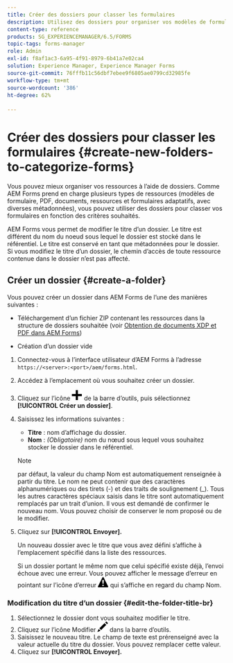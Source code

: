 ```yaml
---
title: Créer des dossiers pour classer les formulaires
description: Utilisez des dossiers pour organiser vos modèles de formulaire, PDF, ressources et formulaires adaptatifs.
content-type: reference
products: SG_EXPERIENCEMANAGER/6.5/FORMS
topic-tags: forms-manager
role: Admin
exl-id: f8af1ac3-6a95-4f91-8979-6b41a7e02ca4
solution: Experience Manager, Experience Manager Forms
source-git-commit: 76fffb11c56dbf7ebee9f6805ae0799cd32985fe
workflow-type: tm+mt
source-wordcount: '386'
ht-degree: 62%

---
```


# Créer des dossiers pour classer les formulaires {#create-new-folders-to-categorize-forms}

Vous pouvez mieux organiser vos ressources à l’aide de dossiers. Comme AEM Forms prend en charge plusieurs types de ressources (modèles de formulaire, PDF, documents, ressources et formulaires adaptatifs, avec diverses métadonnées), vous pouvez utiliser des dossiers pour classer vos formulaires en fonction des critères souhaités.

AEM Forms vous permet de modifier le titre d’un dossier. Le titre est différent du nom du noeud sous lequel le dossier est stocké dans le référentiel. Le titre est conservé en tant que métadonnées pour le dossier. Si vous modifiez le titre d’un dossier, le chemin d’accès de toute ressource contenue dans le dossier n’est pas affecté.

## Créer un dossier {#create-a-folder}

Vous pouvez créer un dossier dans AEM Forms de l’une des manières suivantes :

* Téléchargement d’un fichier ZIP contenant les ressources dans la structure de dossiers souhaitée (voir [Obtention de documents XDP et PDF dans AEM Forms](/help/forms/using/get-xdp-pdf-documents-aem.md))

* Création d’un dossier vide

1. Connectez-vous à l’interface utilisateur d’AEM Forms à l’adresse `https://<server>:<port>/aem/forms.html`.
1. Accédez à l’emplacement où vous souhaitez créer un dossier.
1. Cliquez sur l’icône ![aem6forms_add](assets/aem6forms_add.png) de la barre d’outils, puis sélectionnez **[!UICONTROL Créer un dossier]**.

1. Saisissez les informations suivantes :

   * **Titre** : nom d’affichage du dossier.
   * **Nom** : *(Obligatoire)* nom du nœud sous lequel vous souhaitez stocker le dossier dans le référentiel.

   >[!NOTE]
   >
   >par défaut, la valeur du champ Nom est automatiquement renseignée à partir du titre. Le nom ne peut contenir que des caractères alphanumériques ou des tirets (-) et des traits de soulignement (_). Tous les autres caractères spéciaux saisis dans le titre sont automatiquement remplacés par un trait d’union. Il vous est demandé de confirmer le nouveau nom. Vous pouvez choisir de conserver le nom proposé ou de le modifier.

1. Cliquez sur **[!UICONTROL Envoyer].**

   Un nouveau dossier avec le titre que vous avez défini s’affiche à l’emplacement spécifié dans la liste des ressources.

   Si un dossier portant le même nom que celui spécifié existe déjà, l’envoi échoue avec une erreur. Vous pouvez afficher le message d’erreur en pointant sur l’icône d’erreur ![aem6forms_error_alert](assets/aem6forms_error_alert.png) qui s’affiche en regard du champ Nom.

### Modification du titre d’un dossier {#edit-the-folder-title-br}

1. Sélectionnez le dossier dont vous souhaitez modifier le titre.
1. Cliquez sur lʼicône Modifier ![aem6forms_edit](assets/aem6forms_edit.png) dans la barre d’outils.
1. Saisissez le nouveau titre. Le champ de texte est prérenseigné avec la valeur actuelle du titre du dossier. Vous pouvez remplacer cette valeur.
1. Cliquez sur **[!UICONTROL Envoyer].**
